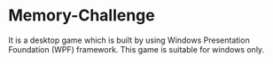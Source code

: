 # Memory-Challenge
It is a desktop game which is built by using Windows Presentation Foundation (WPF) framework. This game is suitable for windows only.
